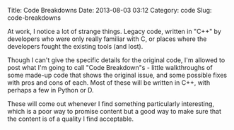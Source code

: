 Title: Code Breakdowns
Date: 2013-08-03 03:12
Category: code
Slug: code-breakdowns

At work, I notice a lot of strange things.
Legacy code, written in "C++" by developers who were only really familiar with C, or places where the developers fought the existing tools (and lost).

Though I can't give the specific details for the original code,
I'm allowed to post what I'm going to call "Code Breakdown"s - little walkthroughs of some made-up code that shows the original issue, and some possible fixes with pros and cons of each.
Most of these will be written in C++, with perhaps a few in Python or D.

These will come out whenever I find something particularly interesting, which is a poor way to promise content but a good way to make sure that the content is of a quality I find acceptable.

